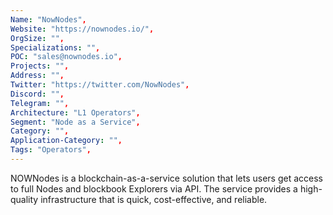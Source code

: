 ```yaml
---
Name: "NowNodes",
Website: "https://nownodes.io/",
OrgSize: "",
Specializations: "",
POC: "sales@nownodes.io",
Projects: "",
Address: "",
Twitter: "https://twitter.com/NowNodes",
Discord: "",
Telegram: "",
Architecture: "L1 Operators",
Segment: "Node as a Service",
Category: "",
Application-Category: "",
Tags: "Operators",
---
```

<!--lang:en--> 
NOWNodes is a blockchain-as-a-service solution that lets users get access to full Nodes and blockbook Explorers via API. The service provides a high-quality infrastructure that is quick, cost-effective, and reliable. 
<!--lang:es--] 
NOWNodes es una solución de cadena de bloques como servicio que permite a los usuarios obtener acceso a nodos completos y exploradores de blockbook a través de la API. El servicio proporciona una infraestructura de alta calidad que es rápida, rentable y confiable.
<!--lang:de--] 
NOWNodes ist eine Blockchain-as-a-Service-Lösung, mit der Benutzer über API auf vollständige Knoten und Blockbuch-Explorer zugreifen können. Der Service bietet eine hochwertige Infrastruktur, die schnell, kostengünstig und zuverlässig ist.
<!--lang:fr--] 
NOWNodes est une solution de blockchain en tant que service qui permet aux utilisateurs d'accéder à des nœuds complets et à des explorateurs de blocs via une API. Le service fournit une infrastructure de haute qualité qui est rapide, rentable et fiable.
<!--lang:pl--] 
NOWNodes to rozwiązanie blockchain-as-a-service, które pozwala użytkownikom uzyskać dostęp do pełnych węzłów i eksploratorów bloków za pośrednictwem interfejsu API. Usługa zapewnia wysokiej jakości infrastrukturę, która jest szybka, opłacalna i niezawodna.
<!--lang:uk--] 
NOWNodes — це рішення блокчейн як послуга, яке дозволяє користувачам отримувати доступ до повних вузлів і дослідників блокбуків через API. Сервіс забезпечує високоякісну інфраструктуру, яка є швидкою, економічно ефективною та надійною.
[!--lang:*-->  
